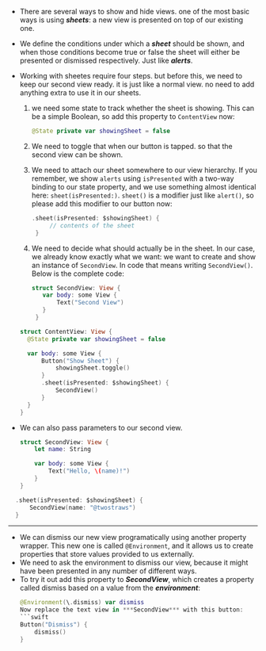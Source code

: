 - There are several ways to show and hide views. one of the most basic ways is using ***sheets***: a new view is presented on top of our existing one.
- We define the conditions under which a ***sheet*** should be shown, and when those conditions become true or false the sheet will either be presented or dismissed respectively. Just like ***alerts***.
- Working with sheetes require four steps. but before this, we need to keep our second view ready. it is just like a normal view. no need to add anything extra to use it in our sheets.
  1. we need some state to track whether the sheet is showing. This can be a simple Boolean, so add this property to `ContentView` now:
     ```swift
     @State private var showingSheet = false
  2. We need to toggle that when our button is tapped. so that the second view can be shown.
  3. We need to attach our sheet somewhere to our view hierarchy. If you remember, we show `alerts` using `isPresented` with a two-way binding to our state property, and we use something almost identical here: `sheet(isPresented:)`.
     `sheet()` is a modifier just like `alert()`, so please add this modifier to our button now:
     ```swift
     .sheet(isPresented: $showingSheet) {
          // contents of the sheet
      }
  4. We need to decide what should actually be in the sheet. In our case, we already know exactly what we want: we want to create and show an instance of `SecondView`. In code that means writing `SecondView()`.
     Below is the complete code:
     
     ```Swift
     struct SecondView: View {
        var body: some View {
            Text("Second View")
        }
      }

    ```swift
    struct ContentView: View {
      @State private var showingSheet = false
  
      var body: some View {
          Button("Show Sheet") {
              showingSheet.toggle()
          }
          .sheet(isPresented: $showingSheet) {
              SecondView()
          }
      }
    }

- We can also pass parameters to our second view.
  
  ```swift
  struct SecondView: View {
      let name: String
  
      var body: some View {
          Text("Hello, \(name)!")
      }
  }
  
```swift
  .sheet(isPresented: $showingSheet) {
      SecondView(name: "@twostraws")
  }
```

______________

- We can dismiss our new view programatically using another property wrapper. This new one is called `@Environment`, and it allows us to create properties that store values provided to us externally.
- We need to ask the environment to dismiss our view, because it might have been presented in any number of different ways.
- To try it out add this property to ***SecondView***, which creates a property called dismiss based on a value from the ***environment***:
    ```swift
    @Environment(\.dismiss) var dismiss
  Now replace the text view in ***SecondView*** with this button:
    ```swift
    Button("Dismiss") {
        dismiss()
    }
```
